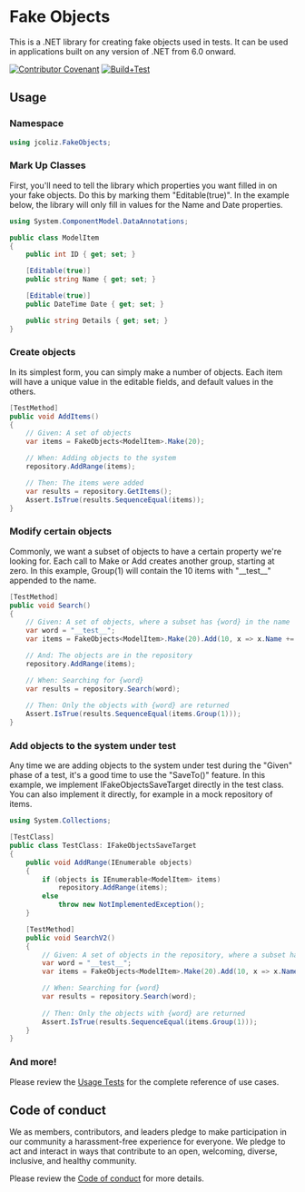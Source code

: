 # Fake Objects

This is a .NET library for creating fake objects used in tests. 
It can be used in applications built on any version of .NET from 6.0 onward.

[![Contributor Covenant](https://img.shields.io/badge/Contributor%20Covenant-2.1-4baaaa.svg)](code_of_conduct.md) 
[![Build+Test](https://github.com/jcoliz/FakeObjects/actions/workflows/buildtest.yml/badge.svg)](https://github.com/jcoliz/FakeObjects/actions/workflows/buildtest.yml)

## Usage

### Namespace

```c#
using jcoliz.FakeObjects;
```

### Mark Up Classes

First, you'll need to tell the library which properties you want filled in on your
fake objects. Do this by marking them "Editable(true)". In the example below, the
library will only fill in values for the Name and Date properties.

```c#
using System.ComponentModel.DataAnnotations;

public class ModelItem
{
    public int ID { get; set; }

    [Editable(true)]
    public string Name { get; set; }

    [Editable(true)]
    public DateTime Date { get; set; }

    public string Details { get; set; }
}
```

### Create objects

In its simplest form, you can simply make a number of objects. Each item will have a 
unique value in the editable fields, and default values in the others.

```c#
[TestMethod]
public void AddItems()
{
    // Given: A set of objects
    var items = FakeObjects<ModelItem>.Make(20);

    // When: Adding objects to the system
    repository.AddRange(items);

    // Then: The items were added
    var results = repository.GetItems();
    Assert.IsTrue(results.SequenceEqual(items));
}
```

### Modify certain objects

Commonly, we want a subset of objects to have a certain property we're looking for.
Each call to Make or Add creates another group, starting at zero.
In this example, Group(1) will contain the 10 items with "\_\_test\_\_" appended to the name.

```c#
[TestMethod]
public void Search()
{
    // Given: A set of objects, where a subset has {word} in the name
    var word = "__test__";
    var items = FakeObjects<ModelItem>.Make(20).Add(10, x => x.Name += word);

    // And: The objects are in the repository
    repository.AddRange(items);

    // When: Searching for {word}
    var results = repository.Search(word);
    
    // Then: Only the objects with {word} are returned
    Assert.IsTrue(results.SequenceEqual(items.Group(1)));
}
```

### Add objects to the system under test

Any time we are adding objects to the system under test during the "Given" phase of a test,
it's a good time to use the "SaveTo()" feature. In this example, we implement 
IFakeObjectsSaveTarget directly in the test class. You can also implement it directly,
for example in a mock repository of items.

```c#
using System.Collections;

[TestClass]
public class TestClass: IFakeObjectsSaveTarget
{
    public void AddRange(IEnumerable objects)
    {
        if (objects is IEnumerable<ModelItem> items)
            repository.AddRange(items);
        else
            throw new NotImplementedException();
    }

    [TestMethod]
    public void SearchV2()
    {
        // Given: A set of objects in the repository, where a subset has {word} in the name
        var word = "__test__";
        var items = FakeObjects<ModelItem>.Make(20).Add(10, x => x.Name += word).SaveTo(this);

        // When: Searching for {word}
        var results = repository.Search(word);
        
        // Then: Only the objects with {word} are returned
        Assert.IsTrue(results.SequenceEqual(items.Group(1)));
    }
}
```

### And more!

Please review the [Usage Tests](https://github.com/jcoliz/FakeObjects/blob/main/test/FakeObjects.Tests/UsageTests.cs) for the complete reference
of use cases.

## Code of conduct

We as members, contributors, and leaders pledge to make participation in our
community a harassment-free experience for everyone. We pledge to act and
interact in ways that contribute to an open, welcoming, diverse, inclusive, 
and healthy community.

Please review the [Code of conduct](https://github.com/jcoliz/FakeObjects/blob/main/code_of_conduct.md) for more details.